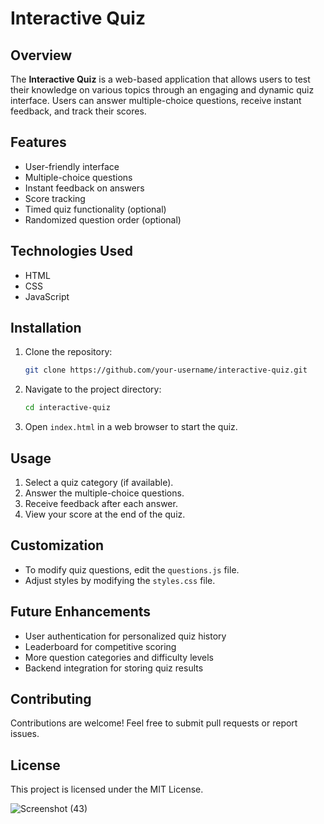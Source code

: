 # Interactive Quiz

## Overview
The **Interactive Quiz** is a web-based application that allows users to test their knowledge on various topics through an engaging and dynamic quiz interface. Users can answer multiple-choice questions, receive instant feedback, and track their scores.

## Features
- User-friendly interface
- Multiple-choice questions
- Instant feedback on answers
- Score tracking
- Timed quiz functionality (optional)
- Randomized question order (optional)

## Technologies Used
- HTML
- CSS
- JavaScript

## Installation
1. Clone the repository:
   ```bash
   git clone https://github.com/your-username/interactive-quiz.git
   ```
2. Navigate to the project directory:
   ```bash
   cd interactive-quiz
   ```
3. Open `index.html` in a web browser to start the quiz.

## Usage
1. Select a quiz category (if available).
2. Answer the multiple-choice questions.
3. Receive feedback after each answer.
4. View your score at the end of the quiz.

## Customization
- To modify quiz questions, edit the `questions.js` file.
- Adjust styles by modifying the `styles.css` file.

## Future Enhancements
- User authentication for personalized quiz history
- Leaderboard for competitive scoring
- More question categories and difficulty levels
- Backend integration for storing quiz results

## Contributing
Contributions are welcome! Feel free to submit pull requests or report issues.

## License
This project is licensed under the MIT License.

![Screenshot (43)](https://github.com/user-attachments/assets/0178fb54-bbca-49a0-bd08-baa9ceb83395)



